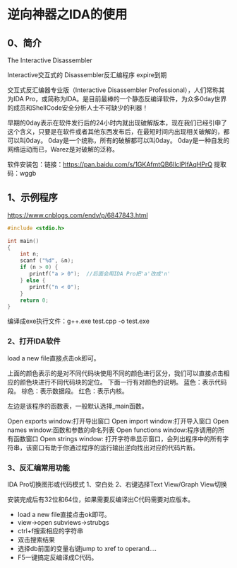 # 逆向神器之IDA的使用

## 0、简介
The Interactive Disassembler

Interactive交互式的
Disassembler反汇编程序
expire到期

交互式反汇编器专业版（Interactive Disassembler Professional），人们常称其为IDA Pro，或简称为IDA。是目前最棒的一个静态反编译软件，为众多0day世界的成员和ShellCode安全分析人士不可缺少的利器！

早期的0day表示在软件发行后的24小时内就出现破解版本，现在我们已经引申了这个含义，只要是在软件或者其他东西发布后，在最短时间内出现相关破解的，都可以叫0day。 0day是一个统称，所有的破解都可以叫0day。
0day是一种自发的网络运动而已，Warez是对破解的泛称。

软件安装包：链接：https://pan.baidu.com/s/1GKAfmtQB6IlclPIfAqHPrQ 提取码：wggb

## 1、示例程序
https://www.cnblogs.com/endv/p/6847843.html
```test.cpp
#include <stdio.h>

int main()
{
    int n;
    scanf ("%d", &n);
    if (n > 0) {
       printf("a > 0");  //后面会用IDA Pro把'a'改成'n'
	} else {
       printf("n < 0");
	}
	return 0;
}
```

编译成exe执行文件：g++.exe test.cpp -o test.exe

### 2、打开IDA软件
load a new file直接点击ok即可。

上面的颜色表示的是对不同代码块使用不同的颜色进行区分，我们可以直接点击相应的颜色块进行不同代码块的定位。
下面一行有对颜色的说明。
蓝色：表示代码段。
棕色：表示数据段。
红色：表示内核。

左边是该程序的函数表，一般默认选择_main函数。



Open exports window:打开导出窗口 
Open import window:打开导入窗口 
Open names window:函数和参数的命名列表 
Open functions window:程序调用的所有函数窗口 
Open strings window: 打开字符串显示窗口，会列出程序中的所有字符串，该窗口有助于你通过程序的运行输出逆向找出对应的代码片断。



### 3、反汇编常用功能
IDA Pro切换图形或代码模式
1、空白处
2、右键选择Text View/Graph View切换


安装完成后有32位和64位，如果需要反编译出C代码需要对应版本。
- load a new file直接点击ok即可。
- view->open subviews->strubgs
- ctrl+f搜索相应的字符串
- 双击搜索结果
- 选择db前面的变量右键jump to xref to operand....
- F5一键搞定反编译成C代码。





















